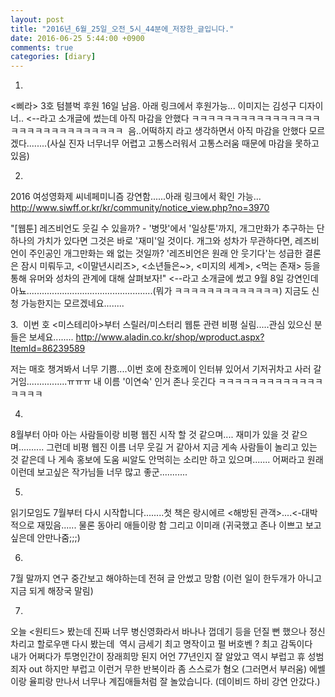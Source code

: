 ```yaml
---
layout: post
title: "2016년_6월_25일_오전_5시_44분에_저장한_글입니다."
date: 2016-06-25 5:44:00 +0900
comments: true 
categories: [diary] 
---
```


1.
<삐라> 3호 텀블벅 후원 16일 남음. 아래 링크에서 후원가능... 이미지는 김성구 디자이너..
<--라고 소개글에 썼는데 아직 마감을 안했다 ㅋㅋㅋㅋㅋㅋㅋㅋㅋㅋㅋㅋㅋㅋㅋㅋㅋㅋㅋㅋㅋㅋㅋㅋㅋㅋㅋㅋㅋㅋ 
음..어떡하지 라고 생각하면서 아직 마감을 안했다 모르겠다........(사실 진자 너무너무 어렵고 고통스러워서 고통스러움 때문에 마감을 못하고 있음)

2.
2016 여성영화제 씨네페미니즘 강연함......아래 링크에서 확인 가능...
http://www.siwff.or.kr/kr/community/notice_view.php?no=3970

"[웹툰] 레즈비언도 웃길 수 있을까? - '병맛'에서 '일상툰'까지, 개그만화가 추구하는 단 하나의 가치가 있다면 그것은 바로 '재미'일 것이다. 개그와 성차가 무관하다면, 레즈비언이 주인공인 개그만화는 왜 없는 것일까? '레즈비언은 원래 안 웃기다'는 성급한 결론은 잠시 미뤄두고, <이말년시리즈>, <소년들은~>, <미지의 세계>, <먹는 존재> 등을 통해 유머와 성차의 관계에 대해 살펴보자!"
<--라고 소개글에 썼고 9월 8일 강연인데 아뇨..................................................(뭐가 ㅋㅋㅋㅋㅋㅋㅋㅋㅋㅋㅋㅋㅋ) 지금도 신청 가능한지는 모르겠네요........

3. 
이번 호 <미스테리아>부터 스릴러/미스터리 웹툰 관련 비평 실림.....관심 있으신 분들은 보세요........
http://www.aladin.co.kr/shop/wproduct.aspx?ItemId=86239589

저는 매호 챙겨봐서 너무 기쁨....이번 호에 찬호께이 인터뷰 있어서 기저귀차고 사러 갈 거임................ㅠㅠㅠ
내 이름 '이연숙' 인거 존나 웃긴다 ㅋㅋㅋㅋㅋㅋㅋㅋㅋㅋㅋㅋㅋㅋㅋㅋㅋ 

4.
8월부터 아마 아는 사람들이랑 비평 웹진 시작 할 것 같으며....
재미가 있을 것 같으며..........
그런데 비평 웹진 이름 너무 웃길 거 같아서 지금 게속 사람들이 놀리고 있는 것 같은데 나 게속 홍보에 도움 씨알도 안먹히는 소리만 하고 있으며.......
어쩌라고 원래 이런데
보고싶은 작가님들 너무 많고 좋군...........

5.
읽기모임도 7월부터 다시 시작합니다........첫 책은 랑시에르 <해방된 관객>....<-대박적으로 재밌음......
물론 동아리 애들이랑 함 그리고 이미래 (귀국했고 존나 이쁘고 보고싶은데 안만나줌;;;)

6.
7월 말까지 연구 중간보고 해야하는데 전혀 글 안썼고 망함 (이런 일이 한두개가 아니고 지금 되게 해장국 말림)

7.
오늘 <원티드> 봤는데 진짜 너무 병신영화라서 바나나 껍데기 등을 던질 뻔 했으나 정신 차리고 할로우맨 다시 봤는데  역시 금세기 최고 명작이고 펄 버호벤 ? 최고 감독이다 
내가 어쩌다가 투명인간이 장래희망 된지 어언 77년인지 잘 알았고 역시 부럽고 휴 성범죄자 out 하지만 부럽고 이런거 무한 반복이라 좀 스스로가 혐오 (그러면서 부러움)
에쎌이랑 율피랑 만나서 너무나 계집애들처럼 잘 놀았습니다. (데이비드 하비 강연 안갔다.)




